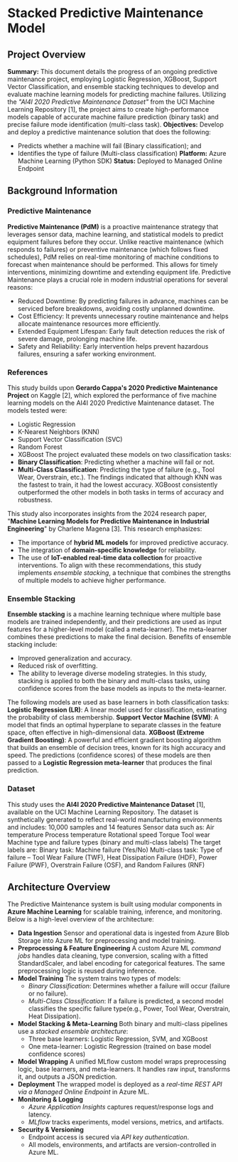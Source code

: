 # Stacked Predictive Maintenance Model

## Project Overview
**Summary:**
This document details the progress of an ongoing predictive maintenance project, employing Logistic Regression, XGBoost, Support Vector Classification, and ensemble stacking techniques to develop and evaluate machine learning models for predicting machine failures. Utilizing the _"AI4I 2020 Predictive Maintenance Dataset"_ from the UCI Machine Learning Repository [1], the project aims to create high-performance models capable of accurate machine failure prediction (binary task) and precise failure mode identification (multi-class task).
**Objectives:**
Develop and deploy a predictive maintenance solution that does the following:
- Predicts whether a machine will fail (Binary classification); and
- Identifies the type of failure (Multi-class classification)
**Platform:**
Azure Machine Learning (Python SDK)
**Status:**
Deployed to Managed Online Endpoint

## Background Information
### Predictive Maintenance
**Predictive Maintenance (PdM)** is a proactive maintenance strategy that leverages sensor data, machine learning, and statistical models to predict equipment failures before they occur. Unlike reactive maintenance (which responds to failures) or preventive maintenance (which follows fixed schedules), PdM relies on real-time monitoring of machine conditions to forecast when maintenance should be performed. This allows for timely interventions, minimizing downtime and extending equipment life.
Predictive Maintenance plays a crucial role in modern industrial operations for several reasons:
- Reduced Downtime: By predicting failures in advance, machines can be serviced before breakdowns, avoiding costly unplanned downtime.
- Cost Efficiency: It prevents unnecessary routine maintenance and helps allocate maintenance resources more efficiently.
- Extended Equipment Lifespan: Early fault detection reduces the risk of severe damage, prolonging machine life.
- Safety and Reliability: Early intervention helps prevent hazardous failures, ensuring a safer working environment.
  
### References
This study builds upon **Gerardo Cappa's 2020 Predictive Maintenance Project** on Kaggle [2], which explored the performance of five machine learning models on the AI4I 2020 Predictive Maintenance dataset. The models tested were:
- Logistic Regression
- K-Nearest Neighbors (KNN)
- Support Vector Classification (SVC)
- Random Forest
- XGBoost
The project evaluated these models on two classification tasks:
- **Binary Classification**: Predicting whether a machine will fail or not.
- **Multi-Class Classification**: Predicting the type of failure (e.g., Tool Wear, Overstrain, etc.).
The findings indicated that although KNN was the fastest to train, it had the lowest accuracy. XGBoost consistently outperformed the other models in both tasks in terms of accuracy and robustness.

This study also incorporates insights from the 2024 research paper, "**Machine Learning Models for Predictive Maintenance in Industrial Engineering**" by Charlene Magena [3]. This research emphasizes:
- The importance of **hybrid ML models** for improved predictive accuracy.
- The integration of **domain-specific knowledge** for reliability.
- The use of **IoT-enabled real-time data collection** for proactive interventions.
To align with these recommendations, this study implements _ensemble stacking_, a technique that combines the strengths of multiple models to achieve higher performance.

### Ensemble Stacking
**Ensemble stacking** is a machine learning technique where multiple base models are trained independently, and their predictions are used as input features for a higher-level model (called a meta-learner). The meta-learner combines these predictions to make the final decision.
Benefits of ensemble stacking include:
- Improved generalization and accuracy.
- Reduced risk of overfitting.
- The ability to leverage diverse modeling strategies.
In this study, stacking is applied to both the binary and multi-class tasks, using confidence scores from the base models as inputs to the meta-learner.

The following models are used as base learners in both classification tasks:
**Logistic Regression (LR)**: A linear model used for classification, estimating the probability of class membership.
**Support Vector Machine (SVM)**: A model that finds an optimal hyperplane to separate classes in the feature space, often effective in high-dimensional data.
**XGBoost (Extreme Gradient Boosting)**: A powerful and efficient gradient boosting algorithm that builds an ensemble of decision trees, known for its high accuracy and speed.
The predictions (confidence scores) of these models are then passed to a **Logistic Regression meta-learner** that produces the final prediction.

### Dataset
This study uses the **AI4I 2020 Predictive Maintenance Dataset** [1], available on the UCI Machine Learning Repository. The dataset is synthetically generated to reflect real-world manufacturing environments and includes:
10,000 samples and 14 features
Sensor data such as:
Air temperature
Process temperature
Rotational speed
Torque
Tool wear
Machine type and failure types (binary and multi-class labels)
The target labels are:
Binary task: Machine failure (Yes/No)
Multi-class task: Type of failure – Tool Wear Failure (TWF), Heat Dissipation Failure (HDF), Power Failure (PWF), Overstrain Failure (OSF), and Random Failures (RNF)

## Architecture Overview
The Predictive Maintenance system is built using modular components in **Azure Machine Learning** for scalable training, inference, and monitoring. Below is a high-level overview of the architecture:
- **Data Ingestion**
Sensor and operational data is ingested from Azure Blob Storage into Azure ML for preprocessing and model training.
- **Preprocessing & Feature Engineering**
A custom Azure ML _command jobs_ handles data cleaning, type conversion, scaling with a fitted StandardScaler, and label encoding for categorical features. The same preprocessing logic is reused during inference.
- **Model Training**
The system trains two types of models:
  - _Binary Classification_: Determines whether a failure will occur (failure or no failure).
  - _Multi-Class Classification_: If a failure is predicted, a second model classifies the specific failure type(e.g., Power, Tool Wear, Overstrain, Heat Dissipation).
- **Model Stacking & Meta-Learning**
Both binary and multi-class pipelines use a _stacked ensemble architecture_:
  - Three base learners: Logistic Regression, SVM, and XGBoost
  - One meta-learner: Logistic Regression (trained on base model confidence scores)
- **Model Wrapping**
A unified MLflow custom model wraps preprocessing logic, base learners, and meta-learners. It handles raw input, transforms it, and outputs a JSON prediction.
- **Deployment**
The wrapped model is deployed as a _real-time REST API via a Managed Online Endpoint_ in Azure ML.
- **Monitoring & Logging**
  - _Azure Application Insights_ captures request/response logs and latency.
  - _MLflow_ tracks experiments, model versions, metrics, and artifacts.
- **Security & Versioning**
  - Endpoint access is secured via _API key authentication_.
  - All models, environments, and artifacts are version-controlled in Azure ML.
